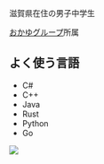 滋賀県在住の男子中学生

[おかゆグループ](https://okayugroup.com)所属

## よく使う言語
- C#
- C++
- Java
- Rust
- Python
- Go

![](https://komarev.com/ghpvc/?username=yossy4411&color=green)
